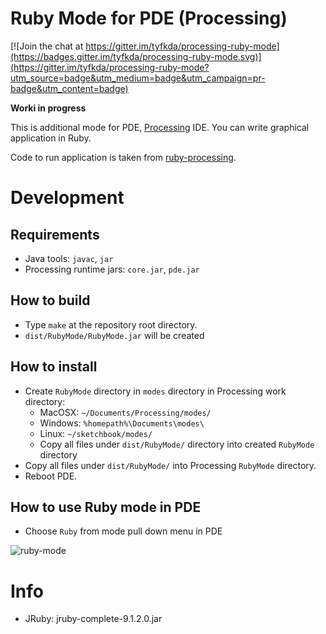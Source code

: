 Ruby Mode for PDE (Processing)
==============================

[![Join the chat at https://gitter.im/tyfkda/processing-ruby-mode](https://badges.gitter.im/tyfkda/processing-ruby-mode.svg)](https://gitter.im/tyfkda/processing-ruby-mode?utm_source=badge&utm_medium=badge&utm_campaign=pr-badge&utm_content=badge)

**Worki in progress**

This is additional mode for PDE, [Processing](http://www.processing.org/) IDE.
You can write graphical application in Ruby.

Code to run application is taken from [ruby-processing](https://github.com/jashkenas/ruby-processing).

# Development
## Requirements
  * Java tools: `javac`, `jar`
  * Processing runtime jars: `core.jar`, `pde.jar`

## How to build
  * Type `make` at the repository root directory.
  * `dist/RubyMode/RubyMode.jar` will be created

## How to install
  + Create `RubyMode` directory in `modes` directory in Processing work directory:
    * MacOSX: `~/Documents/Processing/modes/`
    * Windows: `%homepath%\Documents\modes\`
    * Linux: `~/sketchbook/modes/`
    + Copy all files under `dist/RubyMode/` directory into created `RubyMode` directory
  + Copy all files under `dist/RubyMode/` into Processing `RubyMode` directory.
  + Reboot PDE.

## How to use Ruby mode in PDE
  * Choose `Ruby` from mode pull down menu in PDE

![ruby-mode](img/ruby-mode.png)

# Info
  * JRuby: jruby-complete-9.1.2.0.jar
